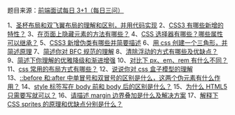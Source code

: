 题目来源：[前端面试每日 3+1（每日三问）](https://github.com/haizlin/fe-interview)

1、[圣杯布局和双飞翼布局的理解和区别，并用代码实现](https://github.com/zivenday/learning/issues/2)
2、[CSS3 有哪些新增的特性？](https://github.com/zivenday/learning/issues/5)
3、[在页面上隐藏元素的方法有哪些？](https://github.com/zivenday/learning/issues/8)
4、[CSS 选择器有哪些？哪些属性可以继承？](https://github.com/zivenday/learning/issues/11)
5、[CSS3 新增伪类有哪些并简要描述](https://github.com/zivenday/learning/issues/13)
6、[用 css 创建一个三角形，并简述原理](https://github.com/zivenday/learning/issues/17)
7、[简述你对 BFC 规范的理解](https://github.com/zivenday/learning/issues/20)
8、[清除浮动的方式有哪些及优缺点？](https://github.com/zivenday/learning/issues/23)
9、[简述下你理解的优雅降级和渐进增强](https://github.com/zivenday/learning/issues/26)
10、[对比下 px、em、rem 有什么不同？](https://github.com/zivenday/learning/issues/29)
11、[css 常用的布局方式有哪些？](https://github.com/zivenday/learning/issues/32)
12、[说说你对 css 盒子模型的理解](https://github.com/zivenday/learning/issues/35)
13、[::before 和:after 中单冒号和双冒号的区别是什么，这两个伪元素有什么作用？](https://github.com/zivenday/learning/issues/39)
14、[style 标签写在 body 前和 body 后的区别是什么？](https://github.com/zivenday/learning/issues/43)
15、[为什么 HTML5 只需要写<!DOCTYPE HTML>就可以？](https://github.com/zivenday/learning/issues/47)
16、[请描述 margin 边界叠加是什么及解决方案](https://github.com/zivenday/learning/issues/51)
17、[解释下 CSS sprites 的原理和优缺点分别是什么？](https://github.com/zivenday/learning/issues/56)
